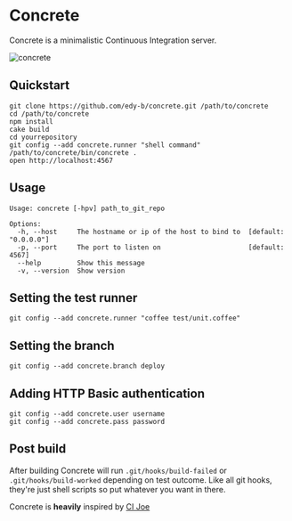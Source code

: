 # Concrete
Concrete is a minimalistic Continuous Integration server.

![concrete](http://dl.dropbox.com/u/1152970/concrete_screenshot_hi.png)

## Quickstart
    git clone https://github.com/edy-b/concrete.git /path/to/concrete
    cd /path/to/concrete
    npm install
    cake build
    cd yourrepository
    git config --add concrete.runner "shell command"
    /path/to/concrete/bin/concrete .
    open http://localhost:4567

## Usage
    Usage: concrete [-hpv] path_to_git_repo

    Options:
      -h, --host     The hostname or ip of the host to bind to  [default: "0.0.0.0"]
      -p, --port     The port to listen on                      [default: 4567]
      --help         Show this message
      -v, --version  Show version

## Setting the test runner
    git config --add concrete.runner "coffee test/unit.coffee"

## Setting the branch
    git config --add concrete.branch deploy

## Adding HTTP Basic authentication
    git config --add concrete.user username
    git config --add concrete.pass password

## Post build
After building Concrete will run `.git/hooks/build-failed` or `.git/hooks/build-worked` depending on test outcome. Like all git hooks, they're just shell scripts so put whatever you want in there.


Concrete is **heavily** inspired by [CI Joe](https://github.com/defunkt/cijoe)
